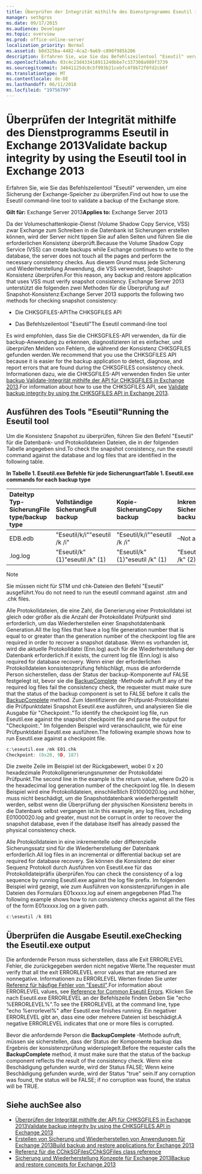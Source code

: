 ```yaml
---
title: Überprüfen der Integrität mithilfe des Dienstprogramms Eseutil in Exchange 2013
manager: sethgros
ms.date: 09/17/2015
ms.audience: Developer
ms.topic: overview
ms.prod: office-online-server
localization_priority: Normal
ms.assetid: b0d325ba-4482-4ca2-9a69-c890f985b206
description: Erfahren Sie, wie Sie das Befehlszeilentool "Eseutil" verwenden, um eine Sicherung der Exchange-Speicher zu überprüfen.
ms.openlocfilehash: 03c4c23d433418911240bbe7c337308a989f3739
ms.sourcegitcommit: 34041125dc8c5f993b21cebfc4f8b72f0fd2cb6f
ms.translationtype: MT
ms.contentlocale: de-DE
ms.lasthandoff: 06/11/2018
ms.locfileid: "19756799"
---
```

#  <a name="validate-backup-integrity-by-using-the-eseutil-tool-in-exchange-2013"></a><span data-ttu-id="0cde6-103">Überprüfen der Integrität mithilfe des Dienstprogramms Eseutil in Exchange 2013</span><span class="sxs-lookup"><span data-stu-id="0cde6-103">Validate backup integrity by using the Eseutil tool in Exchange 2013</span></span>

<span data-ttu-id="0cde6-104">Erfahren Sie, wie Sie das Befehlszeilentool "Eseutil" verwenden, um eine Sicherung der Exchange-Speicher zu überprüfen.</span><span class="sxs-lookup"><span data-stu-id="0cde6-104">Find out how to use the Eseutil command-line tool to validate a backup of the Exchange store.</span></span> 
  
<span data-ttu-id="0cde6-105">**Gilt für:** Exchange Server 2013</span><span class="sxs-lookup"><span data-stu-id="0cde6-105">**Applies to:** Exchange Server 2013</span></span> 
  
<span data-ttu-id="0cde6-106">Da der Volumeschattenkopie-Dienst (Volume Shadow Copy Service, VSS) zwar Exchange zum Schreiben in die Datenbank ist Sicherungen erstellen können, wird der Server nicht tippen Sie auf allen Seiten und führen Sie die erforderlichen Konsistenz überprüft.</span><span class="sxs-lookup"><span data-stu-id="0cde6-106">Because the Volume Shadow Copy Service (VSS) can create backups while Exchange continues to write to the database, the server does not touch all the pages and perform the necessary consistency checks.</span></span> <span data-ttu-id="0cde6-107">Aus diesem Grund muss jede Sicherung und Wiederherstellung Anwendung, die VSS verwendet, Snapshot-Konsistenz überprüfen.</span><span class="sxs-lookup"><span data-stu-id="0cde6-107">For this reason, any backup and restore application that uses VSS must verify snapshot consistency.</span></span> <span data-ttu-id="0cde6-108">Exchange Server 2013 unterstützt die folgenden zwei Methoden für die Überprüfung auf Snapshot-Konsistenz:</span><span class="sxs-lookup"><span data-stu-id="0cde6-108">Exchange Server 2013 supports the following two methods for checking snapshot consistency:</span></span> 
  
- <span data-ttu-id="0cde6-109">Die CHKSGFILES-API</span><span class="sxs-lookup"><span data-stu-id="0cde6-109">The CHKSGFILES API</span></span>
    
- <span data-ttu-id="0cde6-110">Das Befehlszeilentool "Eseutil"</span><span class="sxs-lookup"><span data-stu-id="0cde6-110">The Eseutil command-line tool</span></span>
    
<span data-ttu-id="0cde6-111">Es wird empfohlen, dass Sie die CHKSGFILES-API verwenden, da für die backup-Anwendung zu erkennen, diagnostizieren ist es einfacher, und überprüfen Melden von Fehlern, die während der Konsistenz CHKSGFILES gefunden werden.</span><span class="sxs-lookup"><span data-stu-id="0cde6-111">We recommend that you use the CHKSGFILES API because it is easier for the backup application to detect, diagnose, and report errors that are found during the CHKSGFILES consistency check.</span></span> <span data-ttu-id="0cde6-112">Informationen dazu, wie die CHKSGFILES-API verwenden finden Sie unter [backup Validate-Integrität mithilfe der API für CHKSGFILES in Exchange 2013](how-to-validate-backup-integrity-by-using-the-chksgfiles-api-in-exchange.md).</span><span class="sxs-lookup"><span data-stu-id="0cde6-112">For information about how to use the CHKSGFILES API, see [Validate backup integrity by using the CHKSGFILES API in Exchange 2013](how-to-validate-backup-integrity-by-using-the-chksgfiles-api-in-exchange.md).</span></span>
  
## <a name="running-the-eseutil-tool"></a><span data-ttu-id="0cde6-113">Ausführen des Tools "Eseutil"</span><span class="sxs-lookup"><span data-stu-id="0cde6-113">Running the Eseutil tool</span></span>

<span data-ttu-id="0cde6-114">Um die Konsistenz Snapshot zu überprüfen, führen Sie den Befehl "Eseutil" für die Datenbank- und Protokolldateien Dateien, die in der folgenden Tabelle angegeben sind.</span><span class="sxs-lookup"><span data-stu-id="0cde6-114">To check the snapshot consistency, run the eseutil command against the database and log files that are identified in the following table.</span></span> 
  
<span data-ttu-id="0cde6-115">**In Tabelle 1. Eseutil.exe Befehle für jede Sicherungsart**</span><span class="sxs-lookup"><span data-stu-id="0cde6-115">**Table 1. Eseutil.exe commands for each backup type**</span></span>

|<span data-ttu-id="0cde6-116">**Dateityp Typ-Sicherung**</span><span class="sxs-lookup"><span data-stu-id="0cde6-116">**File type/backup type**</span></span>|<span data-ttu-id="0cde6-117">**Vollständige Sicherung**</span><span class="sxs-lookup"><span data-stu-id="0cde6-117">**Full backup**</span></span>|<span data-ttu-id="0cde6-118">**Kopie-Sicherung**</span><span class="sxs-lookup"><span data-stu-id="0cde6-118">**Copy backup**</span></span>|<span data-ttu-id="0cde6-119">**Inkrementelle Sicherung**</span><span class="sxs-lookup"><span data-stu-id="0cde6-119">**Incremental backup**</span></span>|<span data-ttu-id="0cde6-120">**Differenzielle Sicherung**</span><span class="sxs-lookup"><span data-stu-id="0cde6-120">**Differential backup**</span></span>|
|:-----|:-----|:-----|:-----|:-----|
|<span data-ttu-id="0cde6-121">EDB</span><span class="sxs-lookup"><span data-stu-id="0cde6-121">.edb</span></span>  <br/> |<span data-ttu-id="0cde6-122">"Eseutil/k/i"</span><span class="sxs-lookup"><span data-stu-id="0cde6-122">"eseutil /k /i"</span></span>  <br/> |<span data-ttu-id="0cde6-123">"Eseutil/k/i"</span><span class="sxs-lookup"><span data-stu-id="0cde6-123">"eseutil /k /i"</span></span>  <br/> |<span data-ttu-id="0cde6-124">–</span><span class="sxs-lookup"><span data-stu-id="0cde6-124">Not applicable</span></span>  <br/> |<span data-ttu-id="0cde6-125">–</span><span class="sxs-lookup"><span data-stu-id="0cde6-125">Not applicable</span></span>  <br/> |
|<span data-ttu-id="0cde6-126">.log</span><span class="sxs-lookup"><span data-stu-id="0cde6-126">.log</span></span>  <br/> |<span data-ttu-id="0cde6-127">"Eseutil/k" (1)</span><span class="sxs-lookup"><span data-stu-id="0cde6-127">"eseutil /k" (1)</span></span>  <br/> |<span data-ttu-id="0cde6-128">"Eseutil/k" (1)</span><span class="sxs-lookup"><span data-stu-id="0cde6-128">"eseutil /k" (1)</span></span>  <br/> |<span data-ttu-id="0cde6-129">"Eseutil/k" (2)</span><span class="sxs-lookup"><span data-stu-id="0cde6-129">"eseutil /k" (2)</span></span>  <br/> |<span data-ttu-id="0cde6-130">"Eseutil/k" (2)</span><span class="sxs-lookup"><span data-stu-id="0cde6-130">"eseutil /k" (2)</span></span>  <br/> |
   
> [!NOTE]
> <span data-ttu-id="0cde6-131">Sie müssen nicht für STM und chk-Dateien den Befehl "Eseutil" ausgeführt.</span><span class="sxs-lookup"><span data-stu-id="0cde6-131">You do not need to run the eseutil command against .stm and .chk files.</span></span> 
  
<span data-ttu-id="0cde6-132">Alle Protokolldateien, die eine Zahl, die Generierung einer Protokolldatei ist gleich oder größer als die Anzahl der Protokolldatei Prüfpunkt sind erforderlich, um das Wiederherstellen einer Snapshotdatenbank Generation.</span><span class="sxs-lookup"><span data-stu-id="0cde6-132">All the log files that have a log file generation number that is equal to or greater than the generation number of the checkpoint log file are required in order to recover a snapshot database.</span></span> <span data-ttu-id="0cde6-133">Wenn es vorhanden ist, wird die aktuelle Protokolldatei (Enn.log) auch für die Wiederherstellung der Datenbank erforderlich.</span><span class="sxs-lookup"><span data-stu-id="0cde6-133">If it exists, the current log file (Enn.log) is also required for database recovery.</span></span> <span data-ttu-id="0cde6-134">Wenn einer der erforderlichen Protokolldateien konsistenzprüfung fehlschlägt, muss die anfordernde Person sicherstellen, dass der Status der backup-Komponente auf FALSE festgelegt ist, bevor sie die [BackupComplete](http://msdn.microsoft.com/en-us/library/windows/desktop/aa382651%28v=vs.85%29.aspx) -Methode aufruft.</span><span class="sxs-lookup"><span data-stu-id="0cde6-134">If any of the required log files fail the consistency check, the requester must make sure that the status of the backup component is set to FALSE before it calls the [BackupComplete](http://msdn.microsoft.com/en-us/library/windows/desktop/aa382651%28v=vs.85%29.aspx) method.</span></span> <span data-ttu-id="0cde6-135">Zum Identifizieren der Prüfpunkt-Protokolldatei die Prüfpunktdatei Snapshot Eseutil.exe ausführen, und analysieren Sie die Ausgabe für "Checkpoint:."</span><span class="sxs-lookup"><span data-stu-id="0cde6-135">To identify the checkpoint log file, run Eseutil.exe against the snapshot checkpoint file and parse the output for "Checkpoint:."</span></span> <span data-ttu-id="0cde6-136">Im folgenden Beispiel wird veranschaulicht, wie für eine Prüfpunktdatei Eseutil.exe ausführen.</span><span class="sxs-lookup"><span data-stu-id="0cde6-136">The following example shows how to run Eseutil.exe against a checkpoint file.</span></span> 
  
```cpp
c:\eseutil.exe /mk E01.chk
Checkpoint: (0x20, 9D, 187)
```

<span data-ttu-id="0cde6-137">Die zweite Zeile im Beispiel ist der Rückgabewert, wobei 0 x 20 hexadezimale Protokollgenerierungsnummer der Protokolldatei Prüfpunkt.</span><span class="sxs-lookup"><span data-stu-id="0cde6-137">The second line in the example is the return value, where 0x20 is the hexadecimal log generation number of the checkpoint log file.</span></span> <span data-ttu-id="0cde6-138">In diesem Beispiel wird eine Protokolldateien, einschließlich E01000020.log und höher, muss nicht beschädigt, um die Snapshotdatenbank wiederhergestellt werden, selbst wenn die Überprüfung der physischen Konsistenz bereits in die Datenbank selbst vergangen ist.</span><span class="sxs-lookup"><span data-stu-id="0cde6-138">In this example, any log files, including E01000020.log and greater, must not be corrupt in order to recover the snapshot database, even if the database itself has already passed the physical consistency check.</span></span>
  
<span data-ttu-id="0cde6-139">Alle Protokolldateien in eine inkrementelle oder differenzielle Sicherungssatz sind für die Wiederherstellung der Datenbank erforderlich.</span><span class="sxs-lookup"><span data-stu-id="0cde6-139">All log files in an incremental or differential backup set are required for database recovery.</span></span> <span data-ttu-id="0cde6-140">Sie können die Konsistenz der einer Sequenz Protokoll durch Ausführen von Eseutil.exe für das Protokolldateipräfix überprüfen.</span><span class="sxs-lookup"><span data-stu-id="0cde6-140">You can check the consistency of a log sequence by running Eseutil.exe against the log file prefix.</span></span> <span data-ttu-id="0cde6-141">Im folgenden Beispiel wird gezeigt, wie zum Ausführen von konsistenzprüfungen in alle Dateien des Formulars E01xxxxx.log auf einem angegebenen Pfad.</span><span class="sxs-lookup"><span data-stu-id="0cde6-141">The following example shows how to run consistency checks against all the files of the form E01xxxxx.log on a given path.</span></span>
  
```cpp
c:\eseutil /k E01
```

## <a name="checking-the-eseutilexe-output"></a><span data-ttu-id="0cde6-142">Überprüfen die Ausgabe Eseutil.exe</span><span class="sxs-lookup"><span data-stu-id="0cde6-142">Checking the Eseutil.exe output</span></span>

<span data-ttu-id="0cde6-143">Die anfordernde Person muss sicherstellen, dass alle Exit ERRORLEVEL Fehler, die zurückgegeben werden nicht negative Werte.</span><span class="sxs-lookup"><span data-stu-id="0cde6-143">The requester must verify that all the exit ERRORLEVEL error values that are returned are nonnegative.</span></span> <span data-ttu-id="0cde6-144">Informationen zu ERRORLEVEL Werten finden Sie unter [Referenz für häufige Fehler von "Eseutil"](http://technet.microsoft.com/en-us/library/aa996759%28v=exchg.80%29.aspx).</span><span class="sxs-lookup"><span data-stu-id="0cde6-144">For information about ERRORLEVEL values, see [Reference for Common Eseutil Errors](http://technet.microsoft.com/en-us/library/aa996759%28v=exchg.80%29.aspx).</span></span> <span data-ttu-id="0cde6-145">Klicken Sie nach Eseutil.exe ERRORLEVEL an der Befehlszeile finden Geben Sie "echo %ERRORLEVEL%".</span><span class="sxs-lookup"><span data-stu-id="0cde6-145">To see the ERRORLEVEL at the command line, type "echo %errorlevel%" after Eseutil.exe finishes running.</span></span> <span data-ttu-id="0cde6-146">Ein negativer ERRORLEVEL gibt an, dass eine oder mehrere Dateien ist beschädigt.</span><span class="sxs-lookup"><span data-stu-id="0cde6-146">A negative ERRORLEVEL indicates that one or more files is corrupted.</span></span>
  
<span data-ttu-id="0cde6-147">Bevor die anfordernde Person die **BackupComplete** -Methode aufruft, müssen sie sicherstellen, dass der Status der Komponente backup das Ergebnis der konsistenzprüfung widerspiegelt.</span><span class="sxs-lookup"><span data-stu-id="0cde6-147">Before the requester calls the **BackupComplete** method, it must make sure that the status of the backup component reflects the result of the consistency check.</span></span> <span data-ttu-id="0cde6-148">Wenn eine Beschädigung gefunden wurde, wird der Status FALSE; Wenn keine Beschädigung gefunden wurde, wird der Status "true" sein.</span><span class="sxs-lookup"><span data-stu-id="0cde6-148">If any corruption was found, the status will be FALSE; if no corruption was found, the status will be TRUE.</span></span> 
  
## <a name="see-also"></a><span data-ttu-id="0cde6-149">Siehe auch</span><span class="sxs-lookup"><span data-stu-id="0cde6-149">See also</span></span>

- [<span data-ttu-id="0cde6-150">Überprüfen der Integrität mithilfe der API für CHKSGFILES in Exchange 2013</span><span class="sxs-lookup"><span data-stu-id="0cde6-150">Validate backup integrity by using the CHKSGFILES API in Exchange 2013</span></span>](how-to-validate-backup-integrity-by-using-the-chksgfiles-api-in-exchange.md)
- [<span data-ttu-id="0cde6-151">Erstellen von Sicherung und Wiederherstellen von Anwendungen für Exchange 2013</span><span class="sxs-lookup"><span data-stu-id="0cde6-151">Build backup and restore applications for Exchange 2013</span></span>](build-backup-and-restore-applications-for-exchange-2013.md)
- [<span data-ttu-id="0cde6-152">Referenz für die CChkSGFiles</span><span class="sxs-lookup"><span data-stu-id="0cde6-152">CChkSGFiles class reference</span></span>](cchksgfiles-class-reference.md)
- [<span data-ttu-id="0cde6-153">Sicherung und Wiederherstellung Konzepte für Exchange 2013</span><span class="sxs-lookup"><span data-stu-id="0cde6-153">Backup and restore concepts for Exchange 2013</span></span>](backup-and-restore-concepts-for-exchange-2013.md)
    

